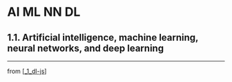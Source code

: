 # AI ML NN DL

## 1.1. Artificial intelligence, machine learning, neural networks, and deep learning

---
from [[_1_dl-js]]

[//begin]: # "Autogenerated link references for markdown compatibility"
[_1_dl-js]: ../_1_dl-js.md "1 DL and JS"
[//end]: # "Autogenerated link references"